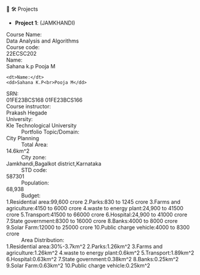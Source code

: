 👋
 🛠️ Projects
- **Project 1**: (JAMKHANDI)

<dl>
<dt>Course Name:</dt>
   </dd>Data Analysis and Algorithms</dd>

<dt>Course code:</dt>
    </dd>22ECSC202</dd>
<dt>Name:</dt>
    </dt>Sahana k.p</dd>
    </dt>Pooja M</dd>
    
    <dt>Name:</dt>
    <dd>Sahana K.P<br>Pooja M</dd>


<dt>SRN:</dt>
    </dd>01FE23BCS168</dd>
    </dt>01FE23BCS166</dd>
<dt>Course instructor:</dt>
     </dd>Prakash Hegade</dd>
<dt>University:</dt>
     </dd>Kle Technological University</dd>
<dd>Portfolio Topic/Domain:</dt>
     </dd>City Planning</dd>
<dd>Total Area:</dt>
      </dd>14.6km^2</dd>
<dd>City zone:</dt>
      </dd>Jamkhandi,Bagalkot district,Karnataka</dd>
<dd>STD code:</dt>
      </dd>587301</dd>
<dd>Population:</dt>
     </dd>68,938</dd>
 <dd>Budget:</dt>
     </dd>1.Residential area:99,600 crore</dd>
     </dd>2.Parks:830 to 1245 crore</dd>
     </dd>3.Farms and agriculture:4150 to 6000 crore</dd>
     </dd>4.waste to energy plant:24,900 to 41500 crore</dd>
     </dd>5.Transport:41500 to 66000 crore</dd>
     </dd>6.Hospital:24,900 to 41000 crore</dd>
     </dd>7.State government:8300 to 16000 crore</dd>
     </dd>8.Banks:4000 to 8000 crore</dd>
     </dd>9.Solar Farm:12000 to 25000 crore</dd>
     </dd>10.Public charge vehicle:4000 to 8300 crore</dd>
<dd>Area Distribution:</dt>
     </dd>1.Residential area:30%-3.7km^2</dd>
     </dd>2.Parks:1.26km^2</dd>
     </dd>3.Farms and agriculture:1.26km^2</dd>
     </dd>4.waste to energy plant:0.6km^2</dd>
     </dd>5.Transport:1.89km^2</dd>
     </dd>6.Hospital:0.63km^2</dd>
     </dd>7.State government:0.38km^2</dd>
     </dd>8.Banks:0.25km^2</dd>
     </dd>9.Solar Farm:0.63km^2</dd>
     </dd>10.Public charge vehicle:0.25km^2 </dd>
